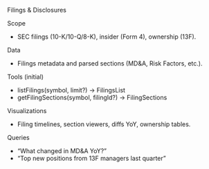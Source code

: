 Filings & Disclosures

Scope
- SEC filings (10-K/10-Q/8-K), insider (Form 4), ownership (13F).

Data
- Filings metadata and parsed sections (MD&A, Risk Factors, etc.).

Tools (initial)
- listFilings(symbol, limit?) → FilingsList
- getFilingSections(symbol, filingId?) → FilingSections

Visualizations
- Filing timelines, section viewers, diffs YoY, ownership tables.

Queries
- “What changed in MD&A YoY?”
- “Top new positions from 13F managers last quarter”

